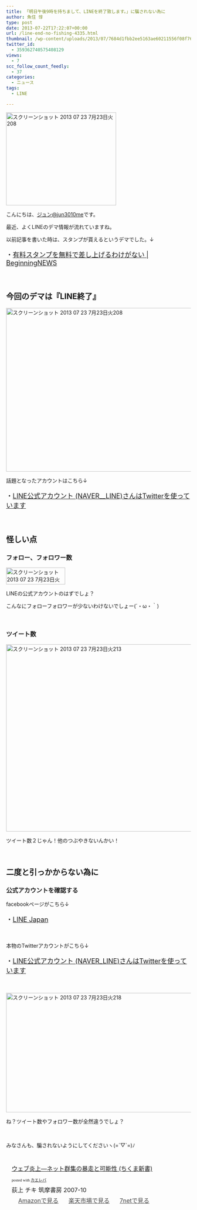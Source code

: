 ```yaml
---
title: 「明日午後9時を持ちまして、LINEを終了致します。」に騙されない為に
author: 魚住 惇
type: post
date: 2013-07-22T17:22:07+00:00
url: /line-end-no-fishing-4335.html
thumbnail: /wp-content/uploads/2013/07/7684d1fbb2ee5163ae60211556f08f762.png
twitter_id:
  - 359362740575408129
views:
  - 7
scc_follow_count_feedly:
  - 37
categories:
  - ニュース
tags:
  - LINE

---
```

<img decoding="async" loading="lazy" title="スクリーンショット 2013-07-23 7月23日火208.png" src="/wp-content/uploads/2013/07/7684d1fbb2ee5163ae60211556f08f76.png" alt="スクリーンショット 2013 07 23 7月23日火208" width="300" height="253" border="0" />

<!--more-->

こんにちは、[ジュン@jun3010me][1]です。

最近、よくLINEのデマ情報が流れていますね。

以前記事を書いた時は、スタンプが貰えるというデマでした。↓

<p style="font-size: 18px;">
  ・<a rel="nofollow" href="http://192.168.11.200:8000/line-stamp-dema-2662.html" target="_blank">有料スタンプを無料で差し上げるわけがない | BeginningNEWS</a>
</p>

 

## 今回のデマは『LINE終了』

<img decoding="async" loading="lazy" title="スクリーンショット 2013-07-23 7月23日火208.png" src="/wp-content/uploads/2013/07/7684d1fbb2ee5163ae60211556f08f761.png" alt="スクリーンショット 2013 07 23 7月23日火208" width="527" height="445" border="0" /> 

話題となったアカウントはこちら↓

<p style="font-size: 18px;">
  ・<a href="https://twitter.com/NAVER__LINE" target="_blank">LINE公式アカウント (NAVER__LINE)さんはTwitterを使っています</a>
</p>

 

## 怪しい点

### フォロー、フォロワー数

<img decoding="async" loading="lazy" title="スクリーンショット 2013-07-23 7月23日火212.png" src="/wp-content/uploads/2013/07/ae8c047a448c9a145b410f5dd0c2c714.png" alt="スクリーンショット 2013 07 23 7月23日火212" width="161" height="46" border="0" /> 

LINEの公式アカウントのはずでしょ？

こんなにフォローフォロワーが少ないわけないでしょー(´・ω・｀)

 

### ツイート数

<img decoding="async" loading="lazy" title="スクリーンショット 2013-07-23 7月23日火213.png" src="/wp-content/uploads/2013/07/e4d823af0ce5bc95c99aa20321feb66e.png" alt="スクリーンショット 2013 07 23 7月23日火213" width="536" height="509" border="0" /> 

ツイート数２じゃん！他のつぶやきないんかい！

 

## 二度と引っかからない為に

### 公式アカウントを確認する

facebookページがこちら↓

<p style="font-size: 18px;">
  ・<a href="https://www.facebook.com/LINEbyNAVER?ref=stream&hc_location=stream" target="_blank">LINE Japan</a>
</p>

 

本物のTwitterアカウントがこちら↓

<p style="font-size: 18px;">
  ・<a href="https://twitter.com/NAVER_LINE" target="_blank">LINE公式アカウント (NAVER_LINE)さんはTwitterを使っています</a>
</p>

 

<img decoding="async" loading="lazy" title="スクリーンショット 2013-07-23 7月23日火218.png" src="/wp-content/uploads/2013/07/2816c4c123ff5b2b58dbd9cd25ef5d48.png" alt="スクリーンショット 2013 07 23 7月23日火218" width="533" height="325" border="0" /> 

ね？ツイート数やフォロワー数が全然違うでしょ？

 

みなさんも、騙されないようにしてくださいヽ(=´▽\`=)ﾉ

 

<div class="kaerebalink-box" style="text-align: left; padding-bottom: 20px; font-size: medium; /zoom: 1; overflow: hidden;">
  <div class="kaerebalink-image" style="float: left; margin: 0 15px 10px 0;">
    <a href="http://www.amazon.co.jp/exec/obidos/ASIN/4480063919/jn050191-22/ref=nosim/" rel="nofollow" target="_blank"><img decoding="async" style="border: none;" src="http://ecx.images-amazon.com/images/I/41zdkTmni6L._SL160_.jpg" alt="" /></a>
  </div>
  <div class="kaerebalink-info" style="line-height: 120%; /zoom: 1; overflow: hidden;">
    <div class="kaerebalink-name" style="margin-bottom: 10px; line-height: 120%;">
      <a href="http://www.amazon.co.jp/exec/obidos/ASIN/4480063919/jn050191-22/ref=nosim/" rel="nofollow" target="_blank">ウェブ炎上―ネット群集の暴走と可能性 (ちくま新書)</a></p>
      <div class="kaerebalink-powered-date" style="font-size: 8pt; margin-top: 5px; font-family: verdana; line-height: 120%;">
        posted with <a href="http://kaereba.com" target="_blank">カエレバ</a>
      </div>
    </div>
    <div class="kaerebalink-detail" style="margin-bottom: 5px;">
      荻上 チキ 筑摩書房 2007-10
    </div>
    <div class="kaerebalink-link1" style="margin-top: 10px; opacity: .80; filter: alpha(opacity=80);">
      <div class="shoplinkamazon" style="display: inline; margin-right: 5px; background: url('http://img.yomereba.com/simple5.gif') 0 0 no-repeat; padding: 2px 0 2px 18px; white-space: nowrap;">
        <a title="アマゾン" href="http://www.amazon.co.jp/gp/search?keywords=%82%BF%82%AD%82%DC%90V%8F%91%20%83l%83b%83g%8CQ%8FW&__mk_ja_JP=%83J%83%5E%83J%83i&tag=jn050191-22" rel="nofollow" target="_blank">Amazonで見る</a>
      </div>
      <div class="shoplinkrakuten" style="display: inline; margin-right: 5px; background: url('http://img.yomereba.com/simple5.gif') 0 0 no-repeat; padding: 2px 0 2px 18px; white-space: nowrap;">
        <a title="楽天市場" href="http://hb.afl.rakuten.co.jp/hgc/0b392da9.3aef67b4.0b392daa.d09d4b3c/?pc=http%3A%2F%2Fsearch.rakuten.co.jp%2Fsearch%2Fmall%2F%25E3%2581%25A1%25E3%2581%258F%25E3%2581%25BE%25E6%2596%25B0%25E6%259B%25B8%2520%25E3%2583%258D%25E3%2583%2583%25E3%2583%2588%25E7%25BE%25A4%25E9%259B%2586%2F-%2Ff.1-p.1-s.1-sf.0-st.A-v.2%3Fx%3D0%26scid%3Daf_ich_link_urltxt%26m%3Dhttp%3A%2F%2Fm.rakuten.co.jp%2F" rel="nofollow" target="_blank">楽天市場で見る</a>
      </div>
      <div class="shoplinkseven" style="display: inline; margin-right: 5px; background: url('http://img.yomereba.com/simple5.gif') 0 0 no-repeat; padding: 2px 0 2px 18px; white-space: nowrap;">
        <a title="セブンネットショッピング" href="http://px.a8.net/svt/ejp?a8mat=25TN41+4Z7HV6+2N1Y+BW8O2&a8ejpredirect=http%3A%2F%2Fwww.7netshopping.jp%2Frelay%2Faffiliate%2FAnotherCompanyEntrance%2F%3FA8_PID%3Ds00000012319001%26VIEW_URL%3Dhttp%253A%252F%252Fwww.7netshopping.jp%252Fall%252Fsearch_result%252F-%252Fbprice%252Foff%252Fsort%252F0%252Fkword_in%252F%2525E3%252581%2525A1%2525E3%252581%25258F%2525E3%252581%2525BE%2525E6%252596%2525B0%2525E6%25259B%2525B8%252520%2525E3%252583%25258D%2525E3%252583%252583%2525E3%252583%252588%2525E7%2525BE%2525A4%2525E9%25259B%252586%252FallGoods%252Fon%252Fsubmit.x%252F30%252Fdisp_result%252F1%252Fsubmit.y%252F9%252Fprvlg%252Foff%252Fnobuy%252Fon%252FsetProduct%252Foff%252Foop%252Fon%252Fctgy%252Fall%252FfromKeywordSearch%252Ftrue" rel="nofollow" target="_blank">7netで見る</a>
      </div>
    </div>
  </div>
  <div class="booklink-footer" style="clear: left;">
     
  </div>
</div>

 [1]: https://twitter.com/jun3010me